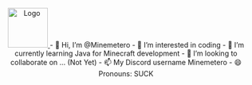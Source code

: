 <br />
<div align="center">
  <a href="https://github.com/Minemetero/Minemetero/blob/main/head.gif">
    <img src="images/logo.png" alt="Logo" width="80" height="80">
  </a>
<a name="readme-top"></a>
- 👋 Hi, I’m @Minemetero
- 👀 I’m interested in coding
- 🌱 I’m currently learning Java for Minecraft development
- 💞️ I’m looking to collaborate on ... (Not Yet)
- 📫 My Discord username Minemetero
- 😄 Pronouns: SUCK<SILLY
- ⚡ Fun fact: I'm a suck person......
<!---
Minemetero/Minemetero is a ✨ special ✨ repository because its `README.md` (this file) appears on your GitHub profile.
You can click the Preview link to take a look at your changes.
--->
